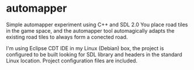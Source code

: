 automapper
==========
Simple automapper experiment using C++ and SDL 2.0
You place road tiles in the game space, and the automapper tool automagically adapts the existing road tiles to always form a conected road.

I'm using Eclipse CDT IDE in my Linux (Debian) box, the project is configured to be built looking for SDL library and headers in the standard Linux location.
Project configuration files are included.



